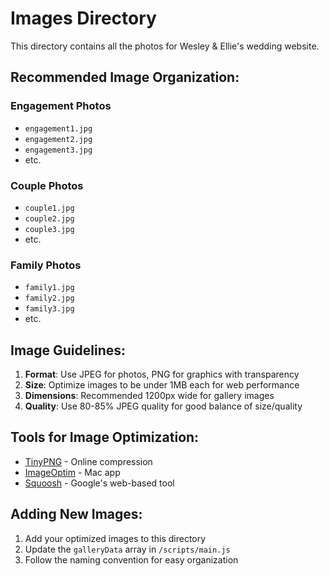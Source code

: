 # Images Directory

This directory contains all the photos for Wesley & Ellie's wedding website.

## Recommended Image Organization:

### Engagement Photos
- `engagement1.jpg`
- `engagement2.jpg`
- `engagement3.jpg`
- etc.

### Couple Photos
- `couple1.jpg`
- `couple2.jpg`
- `couple3.jpg`
- etc.

### Family Photos
- `family1.jpg`
- `family2.jpg`
- `family3.jpg`
- etc.

## Image Guidelines:

1. **Format**: Use JPEG for photos, PNG for graphics with transparency
2. **Size**: Optimize images to be under 1MB each for web performance
3. **Dimensions**: Recommended 1200px wide for gallery images
4. **Quality**: Use 80-85% JPEG quality for good balance of size/quality

## Tools for Image Optimization:
- [TinyPNG](https://tinypng.com/) - Online compression
- [ImageOptim](https://imageoptim.com/) - Mac app
- [Squoosh](https://squoosh.app/) - Google's web-based tool

## Adding New Images:
1. Add your optimized images to this directory
2. Update the `galleryData` array in `/scripts/main.js`
3. Follow the naming convention for easy organization
